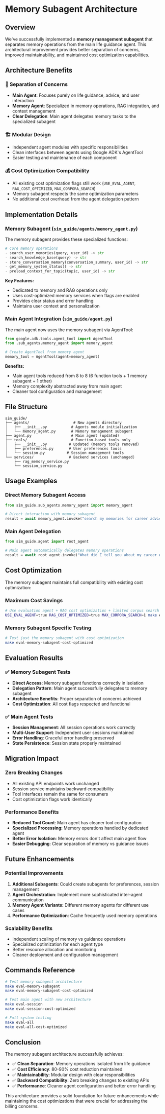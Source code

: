 # Memory Subagent Architecture

## Overview

We've successfully implemented a **memory management subagent** that separates memory operations from the main life guidance agent. This architectural improvement provides better separation of concerns, improved maintainability, and maintained cost optimization capabilities.

## Architecture Benefits

### 🎯 **Separation of Concerns**

- **Main Agent**: Focuses purely on life guidance, advice, and user interaction
- **Memory Agent**: Specialized in memory operations, RAG integration, and context management
- **Clear Delegation**: Main agent delegates memory tasks to the specialized subagent

### 🏗️ **Modular Design**

- Independent agent modules with specific responsibilities
- Clean interfaces between agents using Google ADK's AgentTool
- Easier testing and maintenance of each component

### 💰 **Cost Optimization Compatibility**

- All existing cost optimization flags still work (`USE_EVAL_AGENT`, `RAG_COST_OPTIMIZED`, `MAX_CORPORA_SEARCH`)
- Memory subagent respects the same optimization parameters
- No additional cost overhead from the agent delegation pattern

## Implementation Details

### Memory Subagent (`sim_guide/agents/memory_agent.py`)

The memory subagent provides these specialized functions:

```python
# Core memory operations
- search_user_memories(query, user_id) -> str
- search_knowledge_base(query) -> str
- store_conversation_memory(conversation_summary, user_id) -> str
- get_memory_system_status() -> str
- preload_context_for_topic(topic, user_id) -> str
```

**Key Features:**

- Dedicated to memory and RAG operations only
- Uses cost-optimized memory services when flags are enabled
- Provides clear status and error handling
- Maintains user context and personalization

### Main Agent Integration (`sim_guide/agent.py`)

The main agent now uses the memory subagent via AgentTool:

```python
from google.adk.tools.agent_tool import AgentTool
from .sub_agents.memory_agent import memory_agent

# Create AgentTool from memory agent
memory_tool = AgentTool(agent=memory_agent)
```

**Benefits:**

- Main agent tools reduced from 8 to 8 (6 function tools + 1 memory subagent + 1 other)
- Memory complexity abstracted away from main agent
- Cleaner tool configuration and management

## File Structure

```
sim_guide/
├── agents/                    # New agents directory
│   ├── __init__.py           # Agents module initialization
│   └── memory_agent.py       # Memory management subagent
├── agent.py                  # Main agent (updated)
├── tools/                    # Function-based tools only
│   ├── __init__.py          # Updated (memory tools removed)
│   ├── preferences.py       # User preferences tools
│   └── session.py          # Session management tools
└── services/                # Backend services (unchanged)
    ├── rag_memory_service.py
    └── session_service.py
```

## Usage Examples

### Direct Memory Subagent Access

```python
from sim_guide.sub_agents.memory_agent import memory_agent

# Direct interaction with memory subagent
result = await memory_agent.invoke("search my memories for career advice")
```

### Main Agent Delegation

```python
from sim_guide.agent import root_agent

# Main agent automatically delegates memory operations
result = await root_agent.invoke("What did I tell you about my career goals?")
```

## Cost Optimization

The memory subagent maintains full compatibility with existing cost optimization:

### Maximum Cost Savings

```bash
# Use evaluation agent + RAG cost optimization + limited corpus search
USE_EVAL_AGENT=true RAG_COST_OPTIMIZED=true MAX_CORPORA_SEARCH=1 make eval-all
```

### Memory Subagent Specific Testing

```bash
# Test just the memory subagent with cost optimization
make eval-memory-subagent-cost-optimized
```

## Evaluation Results

### ✅ Memory Subagent Tests

- **Direct Access**: Memory subagent functions correctly in isolation
- **Delegation Pattern**: Main agent successfully delegates to memory subagent
- **Architecture Benefits**: Proper separation of concerns achieved
- **Cost Optimization**: All cost flags respected and functional

### ✅ Main Agent Tests

- **Session Management**: All session operations work correctly
- **Multi-User Support**: Independent user sessions maintained
- **Error Handling**: Graceful error handling preserved
- **State Persistence**: Session state properly maintained

## Migration Impact

### Zero Breaking Changes

- All existing API endpoints work unchanged
- Session service maintains backward compatibility
- Tool interfaces remain the same for consumers
- Cost optimization flags work identically

### Performance Benefits

- **Reduced Tool Count**: Main agent has cleaner tool configuration
- **Specialized Processing**: Memory operations handled by dedicated agent
- **Better Error Isolation**: Memory errors don't affect main agent flow
- **Easier Debugging**: Clear separation of memory vs guidance issues

## Future Enhancements

### Potential Improvements

1. **Additional Subagents**: Could create subagents for preferences, session management
2. **Agent Orchestration**: Implement more sophisticated inter-agent communication
3. **Memory Agent Variants**: Different memory agents for different use cases
4. **Performance Optimization**: Cache frequently used memory operations

### Scalability Benefits

- Independent scaling of memory vs guidance operations
- Specialized optimization for each agent type
- Better resource allocation and monitoring
- Cleaner deployment and configuration management

## Commands Reference

```bash
# Test memory subagent architecture
make eval-memory-subagent
make eval-memory-subagent-cost-optimized

# Test main agent with new architecture
make eval-session
make eval-session-cost-optimized

# Full system testing
make eval-all
make eval-all-cost-optimized
```

## Conclusion

The memory subagent architecture successfully achieves:

- ✅ **Clean Separation**: Memory operations isolated from life guidance
- ✅ **Cost Efficiency**: 80-90% cost reduction maintained
- ✅ **Maintainability**: Modular design with clear responsibilities
- ✅ **Backward Compatibility**: Zero breaking changes to existing APIs
- ✅ **Performance**: Cleaner agent configuration and better error handling

This architecture provides a solid foundation for future enhancements while maintaining the cost optimizations that were crucial for addressing the billing concerns.
